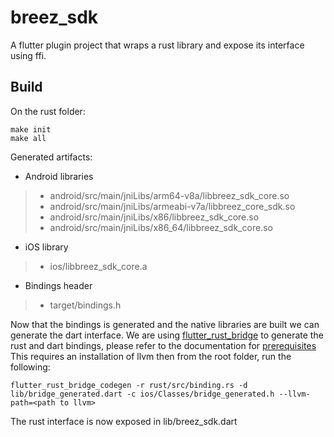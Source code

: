 # breez_sdk

A flutter plugin project that wraps a rust library and expose its interface using ffi. 

## Build

On the rust folder:

```
make init
make all
```

Generated artifacts:

* Android libraries
 >* android/src/main/jniLibs/arm64-v8a/libbreez_sdk_core.so
 >* android/src/main/jniLibs/armeabi-v7a/libbreez_core_sdk.so
 >* android/src/main/jniLibs/x86/libbreez_sdk_core.so
 >* android/src/main/jniLibs/x86_64/libbreez_sdk_core.so
* iOS library
 >* ios/libbreez_sdk_core.a
* Bindings header
 >* target/bindings.h

Now that the bindings is generated and the native libraries are built we can generate the dart interface.
We are using [flutter_rust_bridge](https://github.com/fzyzcjy/flutter_rust_bridge) to generate the rust and dart bindings, please refer to the documentation for [prerequisites](http://cjycode.com/flutter_rust_bridge/integrate/deps.html)
This requires an installation of llvm then from the root folder, run the following:

```
flutter_rust_bridge_codegen -r rust/src/binding.rs -d lib/bridge_generated.dart -c ios/Classes/bridge_generated.h --llvm-path=<path to llvm>
```



The rust interface is now exposed in lib/breez_sdk.dart
